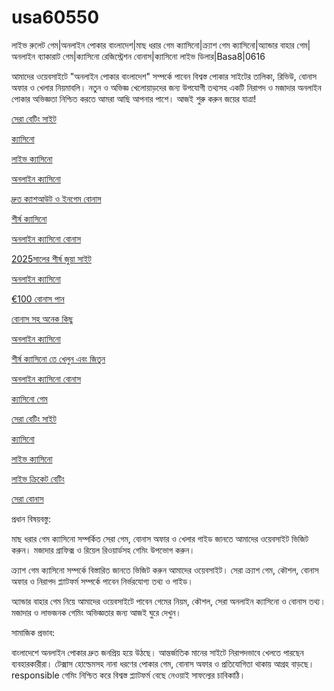 # usa60550
লাইভ রুলেট গেম|অনলাইন পোকার বাংলাদেশ|মাছ ধরার গেম ক্যাসিনো|ক্র্যাশ গেম ক্যাসিনো|অ্যান্ডার বাহার গেম|অনলাইন ব্যাকারাট গেম|ক্যাসিনো রেজিস্ট্রেশন বোনাস|ক্যাসিনো লাইভ ডিলার|Basa8|0616

আমাদের ওয়েবসাইটে "অনলাইন পোকার বাংলাদেশ" সম্পর্কে পাবেন বিশ্বস্ত পোকার সাইটের তালিকা, রিভিউ, বোনাস অফার ও খেলার নিয়মাবলি। নতুন ও অভিজ্ঞ খেলোয়াড়দের জন্য উপযোগী তথ্যসহ একটি নিরাপদ ও মজাদার অনলাইন পোকার অভিজ্ঞতা নিশ্চিত করতে আমরা আছি আপনার পাশে। আজই শুরু করুন জয়ের যাত্রা!

<a href="https://basa8pc.net/">সেরা বেটিং সাইট</a>

<a href="https://basa8live.com/">ক্যাসিনো</a>

<a href="https://basa8live.net/">লাইভ ক্যাসিনো</a>

<a href="https://basa8sx.com/">অনলাইন ক্যাসিনো</a>

<a href="https://basa8sx.net/">দ্রুত ক্যাশআউট ও ইনগেম বোনাস</a>

<a href="https://basa8wap.net/">শীর্ষ ক্যাসিনো</a>

<a href="https://basa8wap.com/">অনলাইন ক্যাসিনো বোনাস</a>

<a href="https://basa8now.com/">2025সালের শীর্ষ জুয়া সাইট</a>

<a href="https://basa8now.net/">অনলাইন ক্যাসিনো </a>

<a href="https://basa8pro.com/">€100 বোনাস পান</a>

<a href="https://basa8pro.net/">বোনাস সহ অনেক কিছু</a>

<a href="https://basa8vip.net/">অনলাইন ক্যাসিনো</a>

<a href="https://basa8us.net/">শীর্ষ ক্যাসিনো তে খেলুন এবং জিতুন</a>

<a href="https://basa8wap.com/">অনলাইন ক্যাসিনো বোনাস</a>

<a href="https://basa8pc.com/">ক্যাসিনো গেম</a>

<a href="https://basa8pc.net/">সেরা বেটিং সাইট</a>

<a href="https://basa8live.com/">ক্যাসিনো</a>

<a href="https://basa8live.net/">লাইভ ক্যাসিনো</a>

<a href="https://basa8uk.com/">লাইভ ক্রিকেট বেটিং</a>

<a href="https://basa8uk.net/">সেরা বোনাস</a>

প্রধান বিষয়বস্তু:

মাছ ধরার গেম ক্যাসিনো সম্পর্কিত সেরা গেম, বোনাস অফার ও খেলার গাইড জানতে আমাদের ওয়েবসাইট ভিজিট করুন। মজাদার গ্রাফিক্স ও রিয়েল রিওয়ার্ডসহ গেমিং উপভোগ করুন।

ক্র্যাশ গেম ক্যাসিনো সম্পর্কে বিস্তারিত জানতে ভিজিট করুন আমাদের ওয়েবসাইট। সেরা ক্র্যাশ গেম, কৌশল, বোনাস অফার ও নিরাপদ প্ল্যাটফর্ম সম্পর্কে পাবেন নির্ভরযোগ্য তথ্য ও গাইড।

অ্যান্ডার বাহার গেম নিয়ে আমাদের ওয়েবসাইটে পাবেন গেমের নিয়ম, কৌশল, সেরা অনলাইন ক্যাসিনো ও বোনাস তথ্য। মজাদার ও লাভজনক গেমিং অভিজ্ঞতার জন্য আজই ঘুরে দেখুন।

সামাজিক প্রভাব:

বাংলাদেশে অনলাইন পোকার দ্রুত জনপ্রিয় হয়ে উঠছে। আন্তর্জাতিক মানের সাইটে নিরাপদভাবে খেলতে পারছেন ব্যবহারকারীরা। টেক্সাস হোল্ডেমসহ নানা ধরণের পোকার গেম, বোনাস অফার ও প্রতিযোগিতা থাকায় আগ্রহ বাড়ছে। responsible গেমিং নিশ্চিত করে বিশ্বস্ত প্ল্যাটফর্ম বেছে নেওয়াই সাফল্যের চাবিকাঠি।
